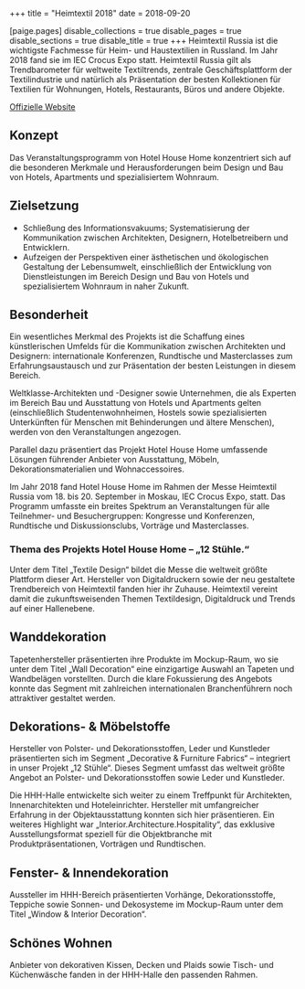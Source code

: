 +++
title = "Heimtextil 2018"
date = 2018-09-20

[paige.pages]
disable_collections = true
disable_pages = true
disable_sections = true
disable_title = true
+++
Heimtextil Russia ist die wichtigste Fachmesse für Heim- und Haustextilien in Russland. Im Jahr 2018 fand sie im IEC Crocus Expo statt. Heimtextil Russia gilt als Trendbarometer für weltweite Textiltrends, zentrale Geschäftsplattform der Textilindustrie und natürlich als Präsentation der besten Kollektionen für Textilien für Wohnungen, Hotels, Restaurants, Büros und andere Objekte.

[Offizielle Website](https://heimtextil-russia.ru.messefrankfurt.com/moscow/en.html)

## Konzept
Das Veranstaltungsprogramm von Hotel House Home konzentriert sich auf die besonderen Merkmale und Herausforderungen beim Design und Bau von Hotels, Apartments und spezialisiertem Wohnraum.

## Zielsetzung
 - Schließung des Informationsvakuums; Systematisierung der Kommunikation zwischen Architekten, Designern, Hotelbetreibern und Entwicklern.
 - Aufzeigen der Perspektiven einer ästhetischen und ökologischen Gestaltung der Lebensumwelt, einschließlich der Entwicklung von Dienstleistungen im Bereich Design und Bau von Hotels und spezialisiertem Wohnraum in naher Zukunft.

## Besonderheit
Ein wesentliches Merkmal des Projekts ist die Schaffung eines künstlerischen Umfelds für die Kommunikation zwischen Architekten und Designern: internationale Konferenzen, Rundtische und Masterclasses zum Erfahrungsaustausch und zur Präsentation der besten Leistungen in diesem Bereich.

Weltklasse-Architekten und -Designer sowie Unternehmen, die als Experten im Bereich Bau und Ausstattung von Hotels und Apartments gelten (einschließlich Studentenwohnheimen, Hostels sowie spezialisierten Unterkünften für Menschen mit Behinderungen und ältere Menschen), werden von den Veranstaltungen angezogen.

Parallel dazu präsentiert das Projekt Hotel House Home umfassende Lösungen führender Anbieter von Ausstattung, Möbeln, Dekorationsmaterialien und Wohnaccessoires.

Im Jahr 2018 fand Hotel House Home im Rahmen der Messe Heimtextil Russia vom 18. bis 20. September in Moskau, IEC Crocus Expo, statt. Das Programm umfasste ein breites Spektrum an Veranstaltungen für alle Teilnehmer- und Besuchergruppen: Kongresse und Konferenzen, Rundtische und Diskussionsclubs, Vorträge und Masterclasses.

### Thema des Projekts Hotel House Home – „12 Stühle.“
Unter dem Titel „Textile Design“ bildet die Messe die weltweit größte Plattform dieser Art. Hersteller von Digitaldruckern sowie der neu gestaltete Trendbereich von Heimtextil fanden hier ihr Zuhause. Heimtextil vereint damit die zukunftsweisenden Themen Textildesign, Digitaldruck und Trends auf einer Hallenebene.

## Wanddekoration
Tapetenhersteller präsentierten ihre Produkte im Mockup-Raum, wo sie unter dem Titel „Wall Decoration“ eine einzigartige Auswahl an Tapeten und Wandbelägen vorstellten. Durch die klare Fokussierung des Angebots konnte das Segment mit zahlreichen internationalen Branchenführern noch attraktiver gestaltet werden.

## Dekorations- & Möbelstoffe
Hersteller von Polster- und Dekorationsstoffen, Leder und Kunstleder präsentierten sich im Segment „Decorative & Furniture Fabrics“ – integriert in unser Projekt „12 Stühle“. Dieses Segment umfasst das weltweit größte Angebot an Polster- und Dekorationsstoffen sowie Leder und Kunstleder.

Die HHH-Halle entwickelte sich weiter zu einem Treffpunkt für Architekten, Innenarchitekten und Hoteleinrichter. Hersteller mit umfangreicher Erfahrung in der Objektausstattung konnten sich hier präsentieren. Ein weiteres Highlight war „Interior.Architecture.Hospitality“, das exklusive Ausstellungsformat speziell für die Objektbranche mit Produktpräsentationen, Vorträgen und Rundtischen.

## Fenster- & Innendekoration
Aussteller im HHH-Bereich präsentierten Vorhänge, Dekorationsstoffe, Teppiche sowie Sonnen- und Dekosysteme im Mockup-Raum unter dem Titel „Window & Interior Decoration“.

## Schönes Wohnen
Anbieter von dekorativen Kissen, Decken und Plaids sowie Tisch- und Küchenwäsche fanden in der HHH-Halle den passenden Rahmen.
